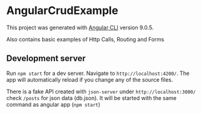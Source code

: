# AngularCrudExample

This project was generated with [Angular CLI](https://github.com/angular/angular-cli) version 9.0.5.

Also contains basic examples of Http Calls, Routing and Forms

## Development server

Run `npm start` for a dev server. Navigate to `http://localhost:4200/`. The app will automatically reload if you change any of the source files.

There is a fake API created with `json-server` under `http://localhost:3000/` check `/posts` for json data (db.json). It will be started with the same command as angular app (`npm start`)
